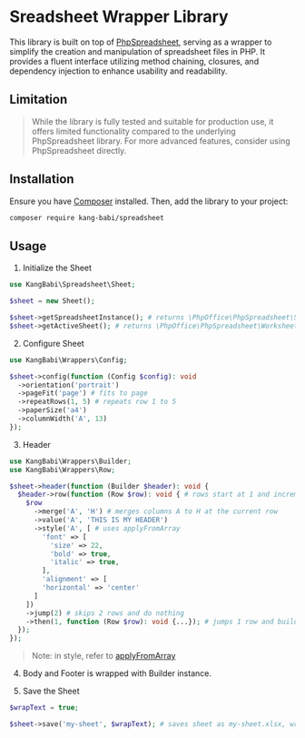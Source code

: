 # Sreadsheet Wrapper Library
This library is built on top of [PhpSpreadsheet](https://github.com/PHPOffice/PhpSpreadsheet), serving as a wrapper to simplify the creation and manipulation of spreadsheet files in PHP.
It provides a fluent interface utilizing method chaining, closures, and dependency injection to enhance usability and readability.

## Limitation
> While the library is fully tested and suitable for production use, it offers limited functionality compared to the underlying PhpSpreadsheet library. For more advanced features, consider using PhpSpreadsheet directly.

## Installation

Ensure you have [Composer](https://getcomposer.org/) installed. Then, add the library to your project:

```bash
composer require kang-babi/spreadsheet
```

## Usage

1. Initialize the Sheet

```php
use KangBabi\Spreadsheet\Sheet;

$sheet = new Sheet();

$sheet->getSpreadsheetInstance(); # returns \PhpOffice\PhpSpreadsheet\Spreadsheet instance
$sheet->getActiveSheet(); # returns \PhpOffice\PhpSpreadsheet\Worksheet\Worksheet instance
```

2. Configure Sheet

```php
use KangBabi\Wrappers\Config;

$sheet->config(function (Config $config): void
  ->orientation('portrait') 
  ->pageFit('page') # fits to page
  ->repeatRows(1, 5) # repeats row 1 to 5
  ->paperSize('a4')
  ->columnWidth('A', 13)
});
```

3. Header

```php
use KangBabi\Wrappers\Builder;
use KangBabi\Wrappers\Row;

$sheet->header(function (Builder $header): void {
  $header->row(function (Row $row): void { # rows start at 1 and increments per row chain
    $row
      ->merge('A', 'H') # merges columns A to H at the current row
      ->value('A', 'THIS IS MY HEADER')
      ->style('A', [ # uses applyFromArray
        'font' => [
          'size' => 22,
          'bold' => true,
          'italic' => true,
        ],
        'alignment' => [
        'horizontal' => 'center'
      ]
    ])
    ->jump(2) # skips 2 rows and do nothing
    ->then(1, function (Row $row): void {...}); # jumps 1 row and builds row
  });
});
```
> Note: in style, refer to [applyFromArray](https://phpspreadsheet.readthedocs.io/en/latest/topics/recipes/#styles)

4. Body and Footer is wrapped with Builder instance.

5. Save the Sheet

```php
$wrapText = true;

$sheet->save('my-sheet', $wrapText); # saves sheet as my-sheet.xlsx, wrap text is enabled by default
```
